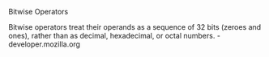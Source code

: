 Bitwise  Operators

Bitwise operators treat their operands as a sequence of 32 bits (zeroes and ones), rather than as decimal, hexadecimal, or octal numbers. - developer.mozilla.org
